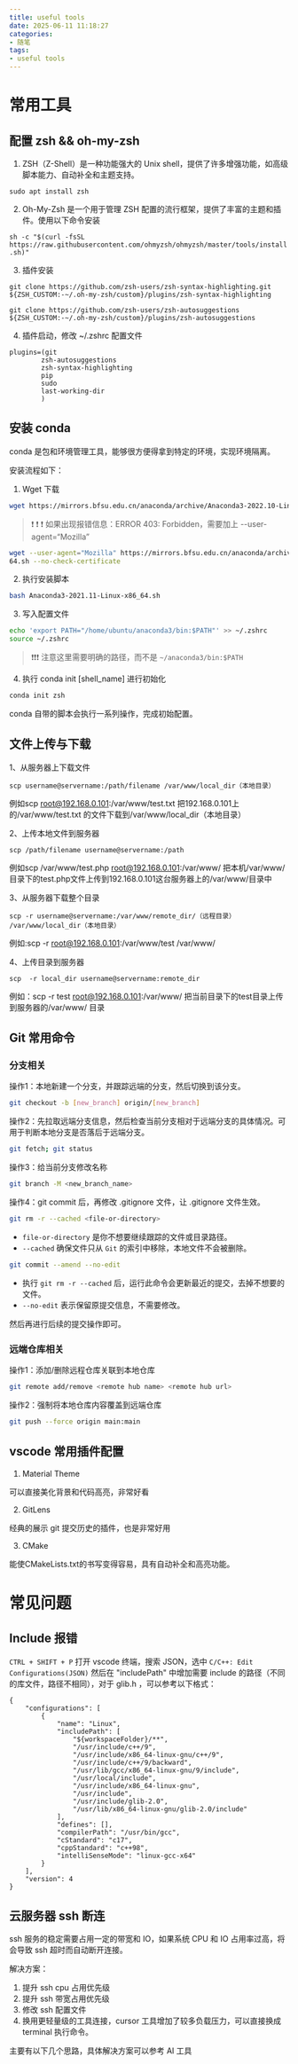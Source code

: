 ```yaml
---
title: useful tools
date: 2025-06-11 11:18:27
categories:
- 随笔
tags:
- useful tools
---
```


# 常用工具

## 配置 zsh && oh-my-zsh

1. ZSH（Z-Shell）是一种功能强大的 Unix shell，提供了许多增强功能，如高级脚本能力、自动补全和主题支持。

`sudo apt install zsh`

2. Oh-My-Zsh 是一个用于管理 ZSH 配置的流行框架，提供了丰富的主题和插件。使用以下命令安装

`sh -c "$(curl -fsSL https://raw.githubusercontent.com/ohmyzsh/ohmyzsh/master/tools/install.sh)"`

3. 插件安装

`git clone https://github.com/zsh-users/zsh-syntax-highlighting.git ${ZSH_CUSTOM:-~/.oh-my-zsh/custom}/plugins/zsh-syntax-highlighting`


`git clone https://github.com/zsh-users/zsh-autosuggestions ${ZSH_CUSTOM:-~/.oh-my-zsh/custom}/plugins/zsh-autosuggestions`

4. 插件启动，修改 ~/.zshrc 配置文件

```shell
plugins=(git
        zsh-autosuggestions
        zsh-syntax-highlighting
        pip
        sudo
        last-working-dir
        )
```



## 安装 conda

conda 是包和环境管理工具，能够很方便得拿到特定的环境，实现环境隔离。

安装流程如下：

1. Wget 下载

```bash
wget https://mirrors.bfsu.edu.cn/anaconda/archive/Anaconda3-2022.10-Linux-x86_64.sh --no-check-certificate
```

> :heavy_exclamation_mark: :heavy_exclamation_mark: :heavy_exclamation_mark:  如果出现报错信息：ERROR 403: Forbidden，需要加上 --user-agent=“Mozilla”

```bash
wget --user-agent="Mozilla" https://mirrors.bfsu.edu.cn/anaconda/archive/Anaconda3-2022.10-Linux-x86_
64.sh --no-check-certificate
```

2. 执行安装脚本

```bash
bash Anaconda3-2021.11-Linux-x86_64.sh
```

3. 写入配置文件

```bash
echo 'export PATH="/home/ubuntu/anaconda3/bin:$PATH"' >> ~/.zshrc
source ~/.zshrc
```

> :exclamation::exclamation::exclamation: 注意这里需要明确的路径，而不是 `~/anaconda3/bin:$PATH`

4. 执行 conda init [shell_name] 进行初始化

```bash
conda init zsh
```

conda 自带的脚本会执行一系列操作，完成初始配置。

## 文件上传与下载

1、从服务器上下载文件

```
scp username@servername:/path/filename /var/www/local_dir（本地目录）
```

 例如scp root@192.168.0.101:/var/www/test.txt  把192.168.0.101上的/var/www/test.txt 的文件下载到/var/www/local_dir（本地目录）

2、上传本地文件到服务器

```
scp /path/filename username@servername:/path   
```

例如scp /var/www/test.php  root@192.168.0.101:/var/www/  把本机/var/www/目录下的test.php文件上传到192.168.0.101这台服务器上的/var/www/目录中

 

3、从服务器下载整个目录

```
scp -r username@servername:/var/www/remote_dir/（远程目录） /var/www/local_dir（本地目录）
```

例如:scp -r root@192.168.0.101:/var/www/test  /var/www/  

4、上传目录到服务器

```
scp  -r local_dir username@servername:remote_dir
```

例如：scp -r test  root@192.168.0.101:/var/www/   把当前目录下的test目录上传到服务器的/var/www/ 目录



## Git 常用命令

### 分支相关

操作1：本地新建一个分支，并跟踪远端的分支，然后切换到该分支。

```bash
git checkout -b [new_branch] origin/[new_branch]
```

操作2：先拉取远端分支信息，然后检查当前分支相对于远端分支的具体情况。可用于判断本地分支是否落后于远端分支。


```bash
git fetch; git status
```

操作3：给当前分支修改名称

```bash
git branch -M <new_branch_name>
```

操作4：git commit 后，再修改 .gitignore 文件，让 .gitignore 文件生效。

```bash
git rm -r --cached <file-or-directory>
```
* `file-or-directory` 是你不想要继续跟踪的文件或目录路径。
* `--cached` 确保文件只从 `Git` 的索引中移除，本地文件不会被删除。

```bash
git commit --amend --no-edit
```
* 执行 `git rm -r --cached` 后，运行此命令会更新最近的提交，去掉不想要的文件。
* `--no-edit` 表示保留原提交信息，不需要修改。

然后再进行后续的提交操作即可。


### 远端仓库相关

操作1：添加/删除远程仓库关联到本地仓库

```bash
git remote add/remove <remote hub name> <remote hub url>
```

操作2：强制将本地仓库内容覆盖到远端仓库

```bash
git push --force origin main:main
```




## vscode 常用插件配置

1. Material Theme

可以直接美化背景和代码高亮，非常好看

2. GitLens

经典的展示 git 提交历史的插件，也是非常好用

3. CMake

能使CMakeLists.txt的书写变得容易，具有自动补全和高亮功能。

# 常见问题

## Include 报错

`CTRL + SHIFT + P` 打开 vscode 终端，搜索 JSON，选中 `C/C++: Edit Configurations(JSON)`
然后在 "includePath" 中增加需要 include 的路径（不同的库文件，路径不相同），对于 glib.h ，可以参考以下格式：

```shell
{
    "configurations": [
        {
            "name": "Linux",
            "includePath": [
                "${workspaceFolder}/**",
                "/usr/include/c++/9",
                "/usr/include/x86_64-linux-gnu/c++/9",
                "/usr/include/c++/9/backward",
                "/usr/lib/gcc/x86_64-linux-gnu/9/include",
                "/usr/local/include",
                "/usr/include/x86_64-linux-gnu",
                "/usr/include",
                "/usr/include/glib-2.0",
                "/usr/lib/x86_64-linux-gnu/glib-2.0/include"
            ],
            "defines": [],
            "compilerPath": "/usr/bin/gcc",
            "cStandard": "c17",
            "cppStandard": "c++98",
            "intelliSenseMode": "linux-gcc-x64"
        }
    ],
    "version": 4
}
```



## 云服务器 ssh 断连

ssh 服务的稳定需要占用一定的带宽和 IO，如果系统 CPU 和 IO 占用率过高，将会导致 ssh 超时而自动断开连接。

解决方案：

1. 提升 ssh cpu 占用优先级
2. 提升 ssh 带宽占用优先级
3. 修改 ssh 配置文件
4. 换用更轻量级的工具连接，cursor 工具增加了较多负载压力，可以直接换成 terminal 执行命令。

主要有以下几个思路，具体解决方案可以参考 AI 工具









